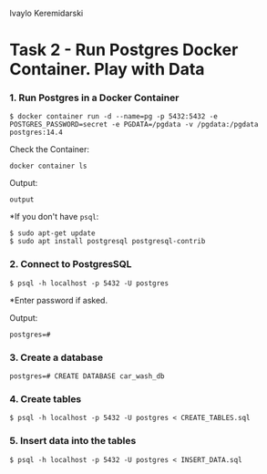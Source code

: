 Ivaylo Keremidarski
# Task 2 - Run Postgres Docker Container. Play with Data

### 1. Run Postgres in a Docker Container
```
$ docker container run -d --name=pg -p 5432:5432 -e POSTGRES_PASSWORD=secret -e PGDATA=/pgdata -v /pgdata:/pgdata postgres:14.4
```

Check the Container:
```
docker container ls
```
Output:
```
output
```

*If you don't have `psql`:
```
$ sudo apt-get update
$ sudo apt install postgresql postgresql-contrib 
```

### 2. Connect to PostgresSQL
```
$ psql -h localhost -p 5432 -U postgres
```
*Enter password if asked.

Output:
```
postgres=#
```

### 3. Create a database
```
postgres=# CREATE DATABASE car_wash_db
```

### 4. Create tables
```
$ psql -h localhost -p 5432 -U postgres < CREATE_TABLES.sql
```

### 5. Insert data into the tables
```
$ psql -h localhost -p 5432 -U postgres < INSERT_DATA.sql
```

